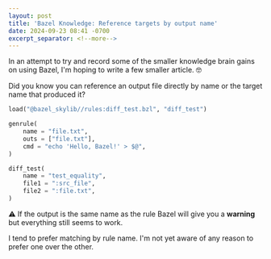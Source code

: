 ```yaml
---
layout: post
title: 'Bazel Knowledge: Reference targets by output name'
date: 2024-09-23 08:41 -0700
excerpt_separator: <!--more-->
---
```


In an attempt to try and record some of the smaller knowledge brain gains on using Bazel, I'm hoping to write a few smaller article. 🤓

Did you know you can reference an output file directly by name or the target name that produced it?

```python
load("@bazel_skylib//rules:diff_test.bzl", "diff_test")

genrule(
    name = "file.txt",
    outs = ["file.txt"],
    cmd = "echo 'Hello, Bazel!' > $@",
)

diff_test(
    name = "test_equality",
    file1 = ":src_file",
    file2 = ":file.txt",
)
```

⚠️ If the output is the same name as the rule Bazel will give you a **warning** but everything still seems to work.

I tend to prefer matching by rule name. I'm not yet aware of any reason to
prefer one over the other.